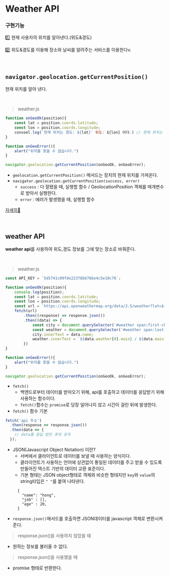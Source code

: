 # Weather API

### 구현기능
1️⃣ 현재 사용자의 위치를 알아낸다.(위도&경도)

2️⃣ 위도&경도를 이용해 장소와 날씨를 알려주는 서비스를 이용한다v.

<br>

## ```navigator.geolocation.getCurrentPosition()```
현재 위치를 알아 낸다.

<br>

> weather.js
```javascript
function onGeoOk(position){
    const lat = position.coords.latitude;
    const lon = position.coords.longitude;
    consoel.log(`현재 위치는 경도: ${lat}` 위도: ${lon} 이다.) // 현재 위치는 경도: 35.094528 위도: 128.9781248 이다
}

function onGeoError(){
    alert("위치를 찾을 수 없습니다.")
}

navigator.geolocation.getCurrentPosition(onGeoOk, onGeoError);

```
- ```geolocation.getCurrentPosition()``` 메서드는 장치의 현재 위치를 가져온다.
- ```navigator.geolocation.getCurrentPosition(success, error) ``` 
   - ```success``` : 다 잘됐을 때, 실행할 함수 / GeolocationPosition 객체를 매개변수로 받아서 실행한다.  
   - ```error``` : 에러가 발생했을 때, 실행할 함수 

[자세히🔎](https://github.com/ahn-sujin/TIL/blob/main/javascript/geolacation.md)

<br>


## weather API
**weather api**를 사용하여 위도,경도 정보를 그에 맞는 장소로 바꿔준다. 

<br> 

> weather.js
```javascript
const API_KEY = `5d5741c09fde22378b676be4c5e10c76`;

function onGeoOk(position){
    console.log(position);
    const lat = position.coords.latitude;
    const lon = position.coords.longitude;
    const url = `https://api.openweathermap.org/data/2.5/weather?lat=${lat}&lon=${lon}&appid=${API_KEY}&units=metric`;
    fetch(url)
        .then((response) => response.json())
        .then((data) => {
            const city = document.querySelector('#weather span:first-child')
            const weather = document.querySelector('#weather span:last-child')
            city.innerText = data.name;
            weather.innerText = `${data.weather[0].main} / ${data.main.temp}`;
        })
}

function onGeoError(){
    alert("위치를 찾을 수 없습니다.")
}

navigator.geolocation.getCurrentPosition(onGeoOk, onGeoError);

```
- ```fetch()``` 
   - 백앤드로부터 데이터를 받아오기 위해, api를 호출하고 데이터를 응답받기 위해 사용하는 함수이다.
   - ```fetch()```함수는 ```promise```로 당장 일어나지 않고 시간이 걸린 뒤에 발생한다.
- ```fetch()``` 함수 기본
```javascript
fetch('api 주소')
  .then(response => response.json())
  .then(data => {
    // data를 응답 받은 후의 로직
  });

```
- JSON(Javascript Object Notation) 이란?
  - 서버에서 클라이언트로 데이터를 보낼 때 사용하는 양식이다.
  - 클라이언트가 사용하는 언어에 상관없이 통일된 데이터를 주고 받을 수 있도록 만들어진 텍스트 기반의 데이터 교환 표준이다.
  - 기본 형태는 JSON object형태로 객체와 비슷한 형태지만 ```key```와 ```value```의 string타입은 ```" "```를 붙여 나타낸다.
  ```javasciprt
    {
      "name": "hong",
      "job" : [],
      "age" : 20,
    }
  ```
- ```response.json()```매서드를 호출하면 JSON데이터를 javascript 객체로 변환시켜준다.

> response.json()을 사용하지 않았을 때





- 원하는 정보를 불러올 수 없다.




> response.json()을 사용했을 때



- promise 형태로 반환한다.



